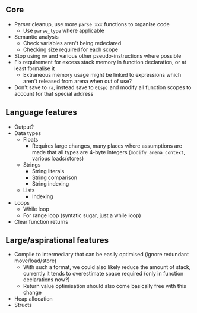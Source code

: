 ## Core
- Parser cleanup, use more `parse_xxx` functions to organise code
  - Use `parse_type` where applicable
- Semantic analysis
  - Check variables aren't being redeclared
  - Checking size required for each scope
- Stop using `mv` and various other pseudo-instructions where possible
- Fix requirement for excess stack memory in function declaration, or at least formalise it
  - Extraneous memory usage might be linked to expressions which aren't released from arena when out of use?
- Don't save to `ra`, instead save to `0(sp)` and modify all function scopes to account for that special address

## Language features
- Output?
- Data types
  - Floats
    - Requires large changes, many places where assumptions are made that all types are 4-byte integers (`modify_arena_context`, various loads/stores)
  - Strings
    - String literals
    - String comparison
    - String indexing
  - Lists
    - Indexing
- Loops
  - While loop
  - For range loop (syntatic sugar, just a while loop)
- Clear function returns

## Large/aspirational features
- Compile to intermediary that can be easily optimised (ignore redundant move/load/store)
  - With such a format, we could also likely reduce the amount of stack, currently it tends to overestimate space required (only in function declarations now?)
  - Return value optimisation should also come basically free with this change
- Heap allocation
- Structs